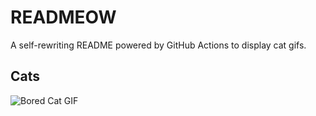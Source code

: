 # READMEOW

A self-rewriting README powered by GitHub Actions to display cat gifs.

## Cats

![Bored Cat GIF](https://media3.giphy.com/media/v1.Y2lkPTlhY2QwMmRhdzBpMGtyeWZ4dm0wdnVpd3JlNng3NnQyMWVneHVoNXJkMDFjNjNnZCZlcD12MV9naWZzX3NlYXJjaCZjdD1n/mlvseq9yvZhba/200.gif)
